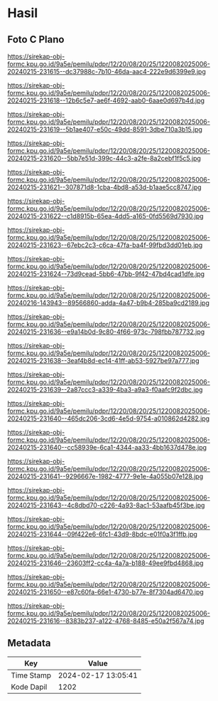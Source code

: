 # Hasil

## Foto C Plano

https://sirekap-obj-formc.kpu.go.id/9a5e/pemilu/pdpr/12/20/08/20/25/1220082025006-20240215-231615--dc37988c-7b10-46da-aac4-222e9d6399e9.jpg

https://sirekap-obj-formc.kpu.go.id/9a5e/pemilu/pdpr/12/20/08/20/25/1220082025006-20240215-231618--12b6c5e7-ae6f-4692-aab0-6aae0d697b4d.jpg

https://sirekap-obj-formc.kpu.go.id/9a5e/pemilu/pdpr/12/20/08/20/25/1220082025006-20240215-231619--5b1ae407-e50c-49dd-8591-3dbe710a3b15.jpg

https://sirekap-obj-formc.kpu.go.id/9a5e/pemilu/pdpr/12/20/08/20/25/1220082025006-20240215-231620--5bb7e51d-399c-44c3-a2fe-8a2cebf1f5c5.jpg

https://sirekap-obj-formc.kpu.go.id/9a5e/pemilu/pdpr/12/20/08/20/25/1220082025006-20240215-231621--307871d8-1cba-4bd8-a53d-b1aae5cc8747.jpg

https://sirekap-obj-formc.kpu.go.id/9a5e/pemilu/pdpr/12/20/08/20/25/1220082025006-20240215-231622--c1d8915b-65ea-4dd5-a165-0fd5569d7930.jpg

https://sirekap-obj-formc.kpu.go.id/9a5e/pemilu/pdpr/12/20/08/20/25/1220082025006-20240215-231623--67ebc2c3-c6ca-47fa-ba4f-99fbd3dd01eb.jpg

https://sirekap-obj-formc.kpu.go.id/9a5e/pemilu/pdpr/12/20/08/20/25/1220082025006-20240215-231624--73d9cead-5bb6-47bb-9f42-47bd4cad1dfe.jpg

https://sirekap-obj-formc.kpu.go.id/9a5e/pemilu/pdpr/12/20/08/20/25/1220082025006-20240216-143943--89566860-adda-4a47-b9b4-285ba9cd2189.jpg

https://sirekap-obj-formc.kpu.go.id/9a5e/pemilu/pdpr/12/20/08/20/25/1220082025006-20240215-231636--e9a14b0d-9c80-4f66-973c-798fbb787732.jpg

https://sirekap-obj-formc.kpu.go.id/9a5e/pemilu/pdpr/12/20/08/20/25/1220082025006-20240215-231638--3eaf4b8d-ec14-41ff-ab53-5927be97a777.jpg

https://sirekap-obj-formc.kpu.go.id/9a5e/pemilu/pdpr/12/20/08/20/25/1220082025006-20240215-231639--2a87ccc3-a339-4ba3-a9a3-f0aafc9f2dbc.jpg

https://sirekap-obj-formc.kpu.go.id/9a5e/pemilu/pdpr/12/20/08/20/25/1220082025006-20240215-231640--465dc206-3cd6-4e5d-9754-a010862d4282.jpg

https://sirekap-obj-formc.kpu.go.id/9a5e/pemilu/pdpr/12/20/08/20/25/1220082025006-20240215-231640--cc58939e-6ca1-4344-aa33-4bb1637d478e.jpg

https://sirekap-obj-formc.kpu.go.id/9a5e/pemilu/pdpr/12/20/08/20/25/1220082025006-20240215-231641--9296667e-1982-4777-9e1e-4a055b07e128.jpg

https://sirekap-obj-formc.kpu.go.id/9a5e/pemilu/pdpr/12/20/08/20/25/1220082025006-20240215-231643--4c8dbd70-c226-4a93-8ac1-53aafb45f3be.jpg

https://sirekap-obj-formc.kpu.go.id/9a5e/pemilu/pdpr/12/20/08/20/25/1220082025006-20240215-231644--09f422e6-6fc1-43d9-8bdc-e01f0a3f1ffb.jpg

https://sirekap-obj-formc.kpu.go.id/9a5e/pemilu/pdpr/12/20/08/20/25/1220082025006-20240215-231646--23603ff2-cc4a-4a7a-b188-49ee9fbd4868.jpg

https://sirekap-obj-formc.kpu.go.id/9a5e/pemilu/pdpr/12/20/08/20/25/1220082025006-20240215-231650--e87c60fa-66e1-4730-b77e-8f7304ad6470.jpg

https://sirekap-obj-formc.kpu.go.id/9a5e/pemilu/pdpr/12/20/08/20/25/1220082025006-20240215-231616--8383b237-a122-4768-8485-e50a2f567a74.jpg


## Metadata

| Key        | Value               |
| ---------- | ------------------- |
| Time Stamp | 2024-02-17 13:05:41 |
| Kode Dapil | 1202                |



